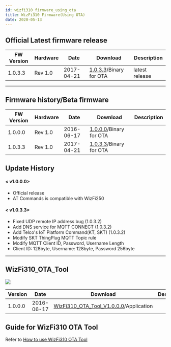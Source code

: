 ```yaml
---
id: wizfi310_firmware_using_ota
title: WizFi310 Firmware(Using OTA)
date: 2020-05-13
---
```


## Official Latest firmware release

| FW Version | Hardware | Date       | Download                                                                                                                                                   | Description    |
| ---------- | -------- | ---------- | ---------------------------------------------------------------------------------------------------------------------------------------------------------- | -------------- |
| 1.0.3.3    | Rev 1.0  | 2017-04-21 | <a href="https://d3cmhcsnvv7jc.cloudfront.net/docs/img/products/wizfi310/wizfi310firmware_ota/ota_v1_0_3_3.zip" target="_blank">1.0.3.3</a>/Binary for OTA | latest release |

-----

## Firmware history/Beta firmware

| FW Version | Hardware | Date       | Download                                                                                                                                                   | Description |
| ---------- | -------- | ---------- | ---------------------------------------------------------------------------------------------------------------------------------------------------------- | ----------- |
| 1.0.0.0    | Rev 1.0  | 2016-06-17 | <a href="https://d3cmhcsnvv7jc.cloudfront.net/docs/img/products/wizfi310/wizfi310firmware_ota/ota_v1_0_0_0.zip" target="_blank">1.0.0.0</a>/Binary for OTA |             |
| 1.0.3.3    | Rev 1.0  | 2017-04-21 | <a href="https://d3cmhcsnvv7jc.cloudfront.net/docs/img/products/wizfi310/wizfi310firmware_ota/ota_v1_0_3_3.zip" target="_blank">1.0.3.3</a>/Binary for OTA |             |

## Update History

#### < v1.0.0.0>

  - Official release
  - AT Commands is compatible with WizFi250

#### < v1.0.3.3>

  - Fixed UDP remote IP address bug (1.0.3.2)
  - Add DNS service for MQTT CONNECT (1.0.3.2)
  - Add Telco's IoT Platform Command(KT, SKT) (1.0.3.2)
  - Modify SKT ThingPlug MQTT Topic rule
  - Modify MQTT Client ID, Password, Username Length
  - Client ID: 128byte, Username: 128byte, Password 256byte

-----

## WizFi310_OTA_Tool

![](https://d3cmhcsnvv7jc.cloudfront.net/docs/img/products/wizfi310/wizfi310firmware_ota/ota_7.png)

| Version | Date       | Download                                                                                                                                                                                 | Description |
| ------- | ---------- | ---------------------------------------------------------------------------------------------------------------------------------------------------------------------------------------- | ----------- |
| 1.0.0.0 | 2016-06-17 | <a href="https://d3cmhcsnvv7jc.cloudfront.net/docs/img/products/wizfi310/wizfi310firmware_ota/wizfi310_ota_tool_v1.0.0.0.zip" target="_blank">WizFi310_OTA_Tool_V1.0.0.0</a>/Application |             |

## Guide for WizFi310 OTA Tool

Refer to [How to use WizFi310 OTA Tool](./Programers-Guide/Firmware-Upgrade-Using-OTA.md)
